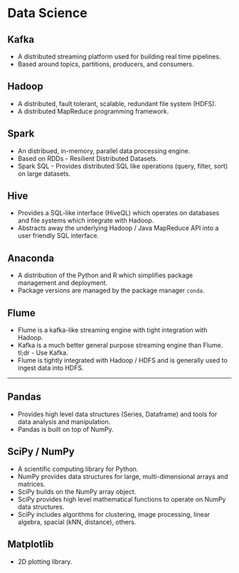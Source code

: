 # Data Science

## Kafka

* A distributed streaming platform used for building real time pipelines.
* Based around topics, partitions, producers, and consumers.

## Hadoop

* A distributed, fault tolerant, scalable, redundant file system (HDFS).
* A distributed MapReduce programming framework.

## Spark

* An distribued, in-memory, parallel data processing engine.
* Based on RDDs - Resilient Distributed Datasets.
* Spark SQL - Provides distributed SQL like operations (query, filter, sort) on large datasets.

## Hive

* Provides a SQL-like interface (HiveQL) which operates on databases and file systems which integrate with Hadoop.
* Abstracts away the underlying Hadoop / Java MapReduce API into a user friendly SQL interface.

## Anaconda

* A distribution of the Python and R which simplifies package management and deployment.
* Package versions are managed by the package manager `conda`.

## Flume 

* Flume is a kafka-like streaming engine with tight integration with Hadoop.
* Kafka is a much better general purpose streaming engine than Flume. tl;dr - Use Kafka.
* Flume is tightly integrated with Hadoop / HDFS and is generally used to ingest data into HDFS.

---

## Pandas

* Provides high level data structures (Series, Dataframe) and tools for data analysis and manipulation.
* Pandas is built on top of NumPy.

## SciPy / NumPy

* A scientific computing library for Python.
* NumPy provides data structures for large, multi-dimensional arrays and matrices.
* SciPy builds on the NumPy array object.
* SciPy provides high level mathematical functions to operate on NumPy data structures.
* SciPy includes algorithms for clustering, image processing, linear algebra, spacial (kNN, distance), others.

## Matplotlib

* 2D plotting library.

